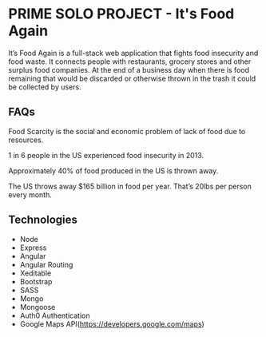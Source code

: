 PRIME SOLO PROJECT - It's Food Again
=====================================
It’s Food Again is a full-stack web application that fights food insecurity and food waste. It  connects people with restaurants, grocery stores and other surplus food companies. At the end of a business day when there is food remaining that would be discarded or otherwise thrown in the trash it could be collected by users.

FAQs
------------------------------------

Food Scarcity is the social and economic problem of lack of food due to resources.

1 in 6 people in the US experienced food insecurity in 2013.

Approximately 40% of food produced in the US is thrown away.

The US throws away $165 billion in food per year. That’s 20lbs per person every month.


Technologies
-------------------------------------
* Node
* Express
* Angular
* Angular Routing
* Xeditable
* Bootstrap
* SASS
* Mongo
* Mongoose
* Auth0 Authentication
* Google Maps API(https://developers.google.com/maps)
